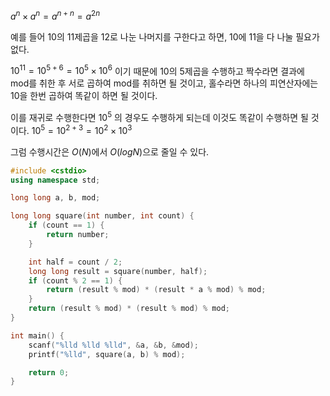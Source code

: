 $a^n \times a^n = a^{n+n} = a^{2n}$

예를 들어 10의 11제곱을 12로 나눈 나머지를 구한다고 하면,
10에 11을 다 나눌 필요가 없다.

$10^{11} = 10^{5+6} = 10^5 \times 10^6$ 이기 때문에
10의 5제곱을 수행하고 짝수라면 결과에 mod를 취한 후 서로 곱하여 mod를 취하면 될 것이고, 홀수라면 하나의 피연산자에는 10을 한번 곱하여 똑같이 하면 될 것이다.

이를 재귀로 수행한다면 $10^5$ 의 경우도 수행하게 되는데 이것도 똑같이 수행하면 될 것이다.
$10^5 = 10^{2+3} = 10^2 \times 10^3$

그럼 수행시간은 $O(N)$에서 $O(logN)$으로 줄일 수 있다.

```cpp
#include <cstdio>
using namespace std;

long long a, b, mod;

long long square(int number, int count) {
    if (count == 1) {
        return number;
    }

    int half = count / 2;
    long long result = square(number, half);
    if (count % 2 == 1) {
        return (result % mod) * (result * a % mod) % mod;
    }
    return (result % mod) * (result % mod) % mod;
}

int main() {
    scanf("%lld %lld %lld", &a, &b, &mod);
    printf("%lld", square(a, b) % mod);

    return 0;
}
```
